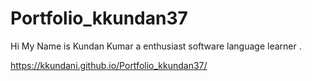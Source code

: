 # Portfolio_kkundan37
Hi My Name is Kundan Kumar a enthusiast software language learner .

https://kkundani.github.io/Portfolio_kkundan37/
